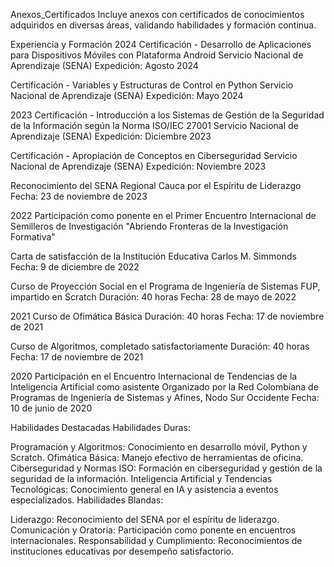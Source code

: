 
Anexos_Certificados
Incluye anexos con certificados de conocimientos adquiridos en diversas áreas, validando habilidades y formación continua.

Experiencia y Formación
2024
Certificación - Desarrollo de Aplicaciones para Dispositivos Móviles con Plataforma Android
Servicio Nacional de Aprendizaje (SENA)
Expedición: Agosto 2024

Certificación - Variables y Estructuras de Control en Python
Servicio Nacional de Aprendizaje (SENA)
Expedición: Mayo 2024

2023
Certificación - Introducción a los Sistemas de Gestión de la Seguridad de la Información según la Norma ISO/IEC 27001
Servicio Nacional de Aprendizaje (SENA)
Expedición: Diciembre 2023

Certificación - Apropiación de Conceptos en Ciberseguridad
Servicio Nacional de Aprendizaje (SENA)
Expedición: Noviembre 2023

Reconocimiento del SENA Regional Cauca por el Espíritu de Liderazgo
Fecha: 23 de noviembre de 2023

2022
Participación como ponente en el Primer Encuentro Internacional de Semilleros de Investigación "Abriendo Fronteras de la Investigación Formativa"

Carta de satisfacción de la Institución Educativa Carlos M. Simmonds
Fecha: 9 de diciembre de 2022

Curso de Proyección Social en el Programa de Ingeniería de Sistemas FUP, impartido en Scratch
Duración: 40 horas
Fecha: 28 de mayo de 2022

2021
Curso de Ofimática Básica
Duración: 40 horas
Fecha: 17 de noviembre de 2021

Curso de Algoritmos, completado satisfactoriamente
Duración: 40 horas
Fecha: 17 de noviembre de 2021

2020
Participación en el Encuentro Internacional de Tendencias de la Inteligencia Artificial como asistente
Organizado por la Red Colombiana de Programas de Ingeniería de Sistemas y Afines, Nodo Sur Occidente
Fecha: 10 de junio de 2020

Habilidades Destacadas
Habilidades Duras:

Programación y Algoritmos: Conocimiento en desarrollo móvil, Python y Scratch.
Ofimática Básica: Manejo efectivo de herramientas de oficina.
Ciberseguridad y Normas ISO: Formación en ciberseguridad y gestión de la seguridad de la información.
Inteligencia Artificial y Tendencias Tecnológicas: Conocimiento general en IA y asistencia a eventos especializados.
Habilidades Blandas:

Liderazgo: Reconocimiento del SENA por el espíritu de liderazgo.
Comunicación y Oratoria: Participación como ponente en encuentros internacionales.
Responsabilidad y Cumplimiento: Reconocimientos de instituciones educativas por desempeño satisfactorio.








